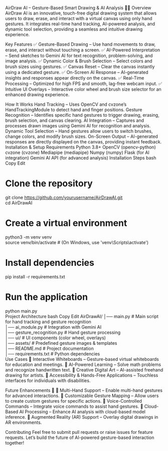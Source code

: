 AirDraw AI – Gesture-Based Smart Drawing & AI Analysis 🎨🤖
Overview
AirDraw AI is an innovative, touch-free digital drawing system that allows users to draw, erase, and interact with a virtual canvas using only hand gestures. It integrates real-time hand tracking, AI-powered analysis, and dynamic tool selection, providing a seamless and intuitive drawing experience.

Key Features
✅ Gesture-Based Drawing – Use hand movements to draw, erase, and interact without touching a screen.
✅ AI-Powered Interpretation – Send sketches to Gemini AI for text recognition, problem-solving, and image analysis.
✅ Dynamic Color & Brush Selection – Select colors and brush sizes using gestures.
✅ Canvas Reset – Clear the canvas instantly using a dedicated gesture.
✅ On-Screen AI Response – AI-generated insights and responses appear directly on the canvas.
✅ Real-Time Processing – Optimized for high FPS and smooth, lag-free webcam input.
✅ Intuitive UI Overlays – Interactive color wheel and brush size selector for an enhanced drawing experience.

How It Works
Hand Tracking – Uses OpenCV and cvzone’s HandTrackingModule to detect hand and finger positions.
Gesture Recognition – Identifies specific hand gestures to trigger drawing, erasing, brush selection, and canvas clearing.
AI Integration – Captures and processes drawn images using Gemini AI for recognition and analysis.
Dynamic Tool Selection – Hand gestures allow users to switch brushes, change colors, and modify brush sizes.
On-Screen Output – AI-generated responses are directly displayed on the canvas, providing instant feedback.
Installation & Setup
Requirements
Python 3.8+
OpenCV (opencv-python)
cvzone (cvzone)
Mediapipe (mediapipe)
Numpy (numpy)
Flask (for AI integration)
Gemini AI API (for advanced analysis)
Installation Steps
bash
Copy
Edit
# Clone the repository
git clone https://github.com/yourusername/AirDrawAI.git  
cd AirDrawAI  

# Create a virtual environment
python3 -m venv venv  
source venv/bin/activate  # (On Windows, use 'venv\Scripts\activate')

# Install dependencies
pip install -r requirements.txt  

# Run the application
python main.py  
Project Architecture
bash
Copy
Edit
AirDrawAI/
│── main.py  # Main script for hand tracking and gesture recognition  
│── ai_module.py  # Integration with Gemini AI  
│── gesture_recognition.py  # Hand gesture processing  
│── ui/  # UI components (color wheel, overlays)  
│── assets/  # Predefined gesture images & templates  
│── README.md  # Project documentation  
│── requirements.txt  # Python dependencies  
Use Cases
🔹 Interactive Whiteboards – Gesture-based virtual whiteboards for education and meetings.
🔹 AI-Powered Learning – Solve math problems and recognize handwritten text.
🔹 Creative Digital Art – AI-assisted freehand drawing for artists.
🔹 Accessibility & Hands-Free Applications – Touchless interfaces for individuals with disabilities.

Future Enhancements 🚀
🔸 Multi-Hand Support – Enable multi-hand gestures for advanced interactions.
🔸 Customizable Gesture Mapping – Allow users to create custom gestures for specific actions.
🔸 Voice-Controlled Commands – Integrate voice commands to assist hand gestures.
🔸 Cloud-Based AI Processing – Enhance AI analysis with cloud-based model inference.
🔸 Augmented Reality (AR) Support – Overlay digital drawings in AR environments.

Contributing
Feel free to submit pull requests or raise issues for feature requests. Let’s build the future of AI-powered gesture-based interaction together!


